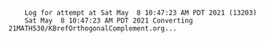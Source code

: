         Log for attempt at Sat May  8 10:47:23 AM PDT 2021 (13203)
        Sat May  8 10:47:23 AM PDT 2021 Converting 21MATH530/KBrefOrthogonalComplement.org...
